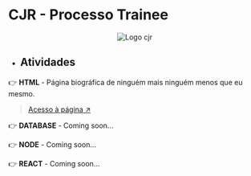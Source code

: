 # CJR - Processo Trainee

<div align='center'>
   <img src='https://media-exp1.licdn.com/dms/image/C4E0BAQG-6VsbQUWMdg/company-logo_200_200/0/1634224771376?e=1671062400&v=beta&t=tzVx6K__NqLz5Lb7bnT1nruGRA1qJKQYqeWKxsvmoQs' alt='Logo cjr' />
</div>

- ## Atividades

👉 **HTML** - Página biográfica de ninguém mais ninguém menos que eu mesmo.

> [Acesso à página ↗️](https://robertonto.netlify.app/)

👉 **DATABASE** - Coming soon...

👉 **NODE** - Coming soon...

👉 **REACT** - Coming soon...
